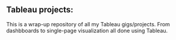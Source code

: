 ## Tableau projects:

This is a wrap-up repository of all my Tableau gigs/projects. From dashbboards to single-page visualization all done using Tableau.
